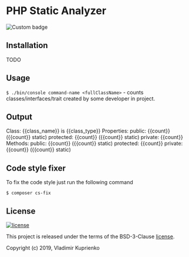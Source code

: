 PHP Static Analyzer
===================

![Custom badge](https://img.shields.io/badge/greeflas-default--project-red.svg)

Installation
------------

TODO

Usage
-----

`$ ./bin/console command-name <fullClassName>` - counts classes/interfaces/trait
created by some developer in project.

Output
------

Class: {{class_name}} is {{class_type}}
Properties:
    public: {{count}} ({{count}} static)
    protected: {{count}} ({{count}} static)
    private: {{count}}
Methods:
    public: {{count}} ({{count}} static)
    protected: {{count}}
    private: {{count}} ({{count}} static)
    

Code style fixer
----------------


To fix the code style just run the following command

```
$ composer cs-fix
```

License
-------

[![license](https://img.shields.io/github/license/greeflas/default-project.svg)](LICENSE)

This project is released under the terms of the BSD-3-Clause [license](LICENSE).

Copyright (c) 2019, Vladimir Kuprienko
